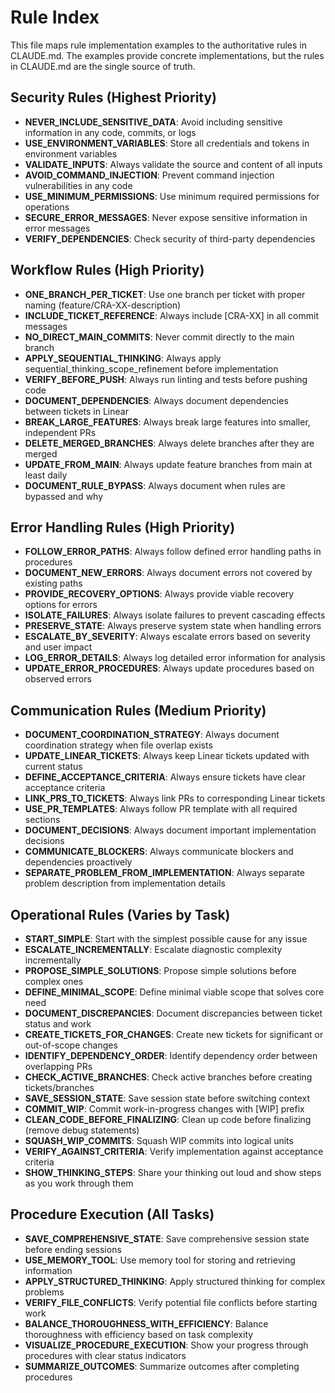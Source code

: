 # Rule Index

This file maps rule implementation examples to the authoritative rules in CLAUDE.md. The examples provide concrete implementations, but the rules in CLAUDE.md are the single source of truth.

## Security Rules (Highest Priority)
- **NEVER_INCLUDE_SENSITIVE_DATA**: Avoid including sensitive information in any code, commits, or logs
- **USE_ENVIRONMENT_VARIABLES**: Store all credentials and tokens in environment variables
- **VALIDATE_INPUTS**: Always validate the source and content of all inputs
- **AVOID_COMMAND_INJECTION**: Prevent command injection vulnerabilities in any code
- **USE_MINIMUM_PERMISSIONS**: Use minimum required permissions for operations
- **SECURE_ERROR_MESSAGES**: Never expose sensitive information in error messages
- **VERIFY_DEPENDENCIES**: Check security of third-party dependencies

## Workflow Rules (High Priority)
- **ONE_BRANCH_PER_TICKET**: Use one branch per ticket with proper naming (feature/CRA-XX-description)
- **INCLUDE_TICKET_REFERENCE**: Always include [CRA-XX] in all commit messages
- **NO_DIRECT_MAIN_COMMITS**: Never commit directly to the main branch
- **APPLY_SEQUENTIAL_THINKING**: Always apply sequential_thinking_scope_refinement before implementation
- **VERIFY_BEFORE_PUSH**: Always run linting and tests before pushing code
- **DOCUMENT_DEPENDENCIES**: Always document dependencies between tickets in Linear
- **BREAK_LARGE_FEATURES**: Always break large features into smaller, independent PRs
- **DELETE_MERGED_BRANCHES**: Always delete branches after they are merged
- **UPDATE_FROM_MAIN**: Always update feature branches from main at least daily
- **DOCUMENT_RULE_BYPASS**: Always document when rules are bypassed and why

## Error Handling Rules (High Priority)
- **FOLLOW_ERROR_PATHS**: Always follow defined error handling paths in procedures
- **DOCUMENT_NEW_ERRORS**: Always document errors not covered by existing paths
- **PROVIDE_RECOVERY_OPTIONS**: Always provide viable recovery options for errors
- **ISOLATE_FAILURES**: Always isolate failures to prevent cascading effects
- **PRESERVE_STATE**: Always preserve system state when handling errors
- **ESCALATE_BY_SEVERITY**: Always escalate errors based on severity and user impact
- **LOG_ERROR_DETAILS**: Always log detailed error information for analysis
- **UPDATE_ERROR_PROCEDURES**: Always update procedures based on observed errors

## Communication Rules (Medium Priority)
- **DOCUMENT_COORDINATION_STRATEGY**: Always document coordination strategy when file overlap exists
- **UPDATE_LINEAR_TICKETS**: Always keep Linear tickets updated with current status
- **DEFINE_ACCEPTANCE_CRITERIA**: Always ensure tickets have clear acceptance criteria
- **LINK_PRS_TO_TICKETS**: Always link PRs to corresponding Linear tickets
- **USE_PR_TEMPLATES**: Always follow PR template with all required sections
- **DOCUMENT_DECISIONS**: Always document important implementation decisions
- **COMMUNICATE_BLOCKERS**: Always communicate blockers and dependencies proactively
- **SEPARATE_PROBLEM_FROM_IMPLEMENTATION**: Always separate problem description from implementation details

## Operational Rules (Varies by Task)
- **START_SIMPLE**: Start with the simplest possible cause for any issue
- **ESCALATE_INCREMENTALLY**: Escalate diagnostic complexity incrementally
- **PROPOSE_SIMPLE_SOLUTIONS**: Propose simple solutions before complex ones
- **DEFINE_MINIMAL_SCOPE**: Define minimal viable scope that solves core need
- **DOCUMENT_DISCREPANCIES**: Document discrepancies between ticket status and work
- **CREATE_TICKETS_FOR_CHANGES**: Create new tickets for significant or out-of-scope changes
- **IDENTIFY_DEPENDENCY_ORDER**: Identify dependency order between overlapping PRs
- **CHECK_ACTIVE_BRANCHES**: Check active branches before creating tickets/branches
- **SAVE_SESSION_STATE**: Save session state before switching context
- **COMMIT_WIP**: Commit work-in-progress changes with [WIP] prefix
- **CLEAN_CODE_BEFORE_FINALIZING**: Clean up code before finalizing (remove debug statements)
- **SQUASH_WIP_COMMITS**: Squash WIP commits into logical units
- **VERIFY_AGAINST_CRITERIA**: Verify implementation against acceptance criteria
- **SHOW_THINKING_STEPS**: Share your thinking out loud and show steps as you work through them

## Procedure Execution (All Tasks)
- **SAVE_COMPREHENSIVE_STATE**: Save comprehensive session state before ending sessions
- **USE_MEMORY_TOOL**: Use memory tool for storing and retrieving information
- **APPLY_STRUCTURED_THINKING**: Apply structured thinking for complex problems
- **VERIFY_FILE_CONFLICTS**: Verify potential file conflicts before starting work
- **BALANCE_THOROUGHNESS_WITH_EFFICIENCY**: Balance thoroughness with efficiency based on task complexity
- **VISUALIZE_PROCEDURE_EXECUTION**: Show your progress through procedures with clear status indicators
- **SUMMARIZE_OUTCOMES**: Summarize outcomes after completing procedures